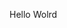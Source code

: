 Hello Wolrd



























































































































































































































































































































































































































































































































































































































































































































































































































































































































































































































































































































































































































































































































































































































































































































































































































































































































































































































































































































































































































































































































































































































































































































































































































































































































































































































































































































































































































































































































































































































































































































































































































































































































































































































































































































